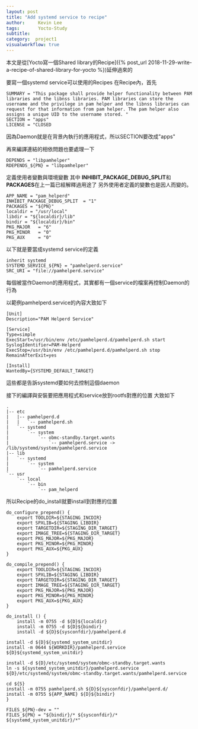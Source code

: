 ```yaml
---
layout: post
title: "Add systemd service to recipe"
author:     Kevin Lee
tags: 		Yocto-Study
subtitle:   
category:  project1
visualworkflow: true
---
```

本文是從[Yocto寫一個Shared library的Recipe]({% post_url 2018-11-29-write-a-recipe-of-shared-library-for-yocto %})延伸過來的

要寫一個systemd service可以使用的Recipes
在Recipe內，首先

```
SUMMARY = "This package shall provide helper functionality between PAM libraries and the libnss libraries. PAM libraries can store the username and the privilege in pam helper and the libnss libraries can request for that information from pam helper. The pam helper also assigns a unique UID to the username stored. "
SECTION = "apps"
LICENSE = "CLOSED
```

因為Daemon就是在背景內執行的應用程式，所以SECTION要改成"apps"

再來編譯連結的相依問題也要處理一下

```
DEPENDS = "libpamhelper"
RDEPENDS_${PN} = "libpamhelper"
```

定義使用者變數與環境變數
其中
**INHIBIT_PACKAGE_DEBUG_SPLIT**和**PACKAGES**在上一篇已經解釋過用途了
另外使用者定義的變數也是因人而變的。

```
APP_NAME = "pam_helperd"
INHIBIT_PACKAGE_DEBUG_SPLIT  = "1"
PACKAGES = "${PN}"
localdir = "/usr/local"
libdir = "${localdir}/lib"
bindir = "${localdir}/bin"
PKG_MAJOR   = "6"
PKG_MINOR   = "0"
PKG_AUX     = "0"
```

以下就是要當成systemd service的定義

```
inherit systemd
SYSTEMD_SERVICE_${PN} = "pamhelperd.service"
SRC_URI = "file://pamhelperd.service"
```

每個被當作Daemon的應用程式，其實都有一個service的檔案再控制Daemon的行為

以範例pamhelperd.service的內容大致如下

```
[Unit]
Description="PAM Helperd Service"

[Service]
Type=simple
ExecStart=/usr/bin/env /etc/pamhelperd.d/pamhelperd.sh start
SyslogIdentifier=PAM-Helperd
ExecStop=/usr/bin/env /etc/pamhelperd.d/pamhelperd.sh stop
RemainAfterExit=yes

[Install]
WantedBy={SYSTEMD_DEFAULT_TARGET}
```

這些都是告訴systemd要如何去控制這個daemon

接下的編譯與安裝要把應用程式和service放到rootfs對應的位置
大致如下

```
.
|-- etc
|   |-- pamhelperd.d
|   |   `-- pamhelperd.sh
|   `-- systemd
|       `-- system
|           `-- obmc-standby.target.wants
|               `-- pamhelperd.service -> /lib/systemd/system/pamhelperd.service
|-- lib
|   `-- systemd
|       `-- system
|           `-- pamhelperd.service
`-- usr
    `-- local
        `-- bin
            `-- pam_helperd
```

所以Recipe的do_install就要install到對應的位置

```
do_configure_prepend() {
	export TOOLDIR=${STAGING_INCDIR}
	export SPXLIB=${STAGING_LIBDIR}
	export TARGETDIR=${STAGING_DIR_TARGET}
	export IMAGE_TREE=${STAGING_DIR_TARGET}
	export PKG_MAJOR=${PKG_MAJOR}
	export PKG_MINOR=${PKG_MINOR}
	export PKG_AUX=${PKG_AUX}
}

do_compile_prepend() {
	export TOOLDIR=${STAGING_INCDIR}
	export SPXLIB=${STAGING_LIBDIR}
	export TARGETDIR=${STAGING_DIR_TARGET}
	export IMAGE_TREE=${STAGING_DIR_TARGET}
	export PKG_MAJOR=${PKG_MAJOR}
	export PKG_MINOR=${PKG_MINOR}
	export PKG_AUX=${PKG_AUX}
}

do_install () {
	install -m 0755 -d ${D}${localdir}
	install -m 0755 -d ${D}${bindir}
	install -d ${D}${sysconfdir}/pamhelperd.d
	
install -d ${D}${systemd_system_unitdir}
install -m 0644 ${WORKDIR}/pamhelperd.service ${D}${systemd_system_unitdir}

install -d ${D}/etc/systemd/system/obmc-standby.target.wants
ln -s ${systemd_system_unitdir}/pamhelperd.service ${D}/etc/systemd/system/obmc-standby.target.wants/pamhelperd.service 

cd ${S}
install -m 0755 pamhelperd.sh ${D}${sysconfdir}/pamhelperd.d/
install -m 0755 ${APP_NAME} ${D}${bindir}
}

FILES_${PN}-dev = ""
FILES_${PN} = "${bindir}/* ${sysconfdir}/* ${systemd_system_unitdir}/*"
```

